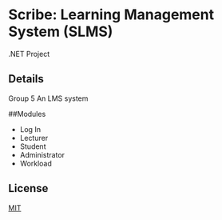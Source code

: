 # Scribe: Learning Management System (SLMS)
.NET Project

## Details
Group 5
An LMS system

##Modules
- Log In
- Lecturer
- Student
- Administrator
- Workload

## License
[MIT](https://choosealicense.com/licenses/mit/)
